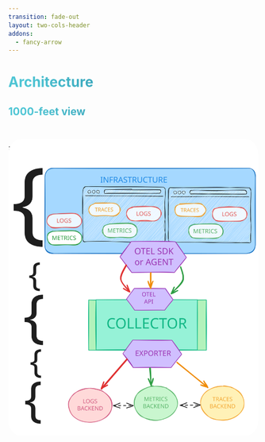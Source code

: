 ```yaml
---
transition: fade-out
layout: two-cols-header
addons:
  - fancy-arrow
---
```


# Architecture
## 1000-feet view

<br>
<br>
::left::

- Instrument & collect the _Context_
- Transmit
    * OTLP/HTTP (1 or 2)
    * OTLP/gRPC
- Collect & process
    * pipeline as YAML
- Send to Backends
    * !!! vendor-agnostic !!!

::right::

<img style="margin-top: -220px; border-radius: 5%" src="../assets/architecture.excalidraw.svg">


<div v-click.hide at="+1">
    <v-click>
      <FancyArrow
        x1="500"
        y1="120"
        x2="350"
        y2="220"
        color="blue"
      />
    </v-click>
</div>
<div v-click.hide at="+3">
<v-click at="-0">
    <FancyArrow
        x1="520"
        y1="375"
        x2="150"
        y2="260"
        color="red"
        arc="-0.2"
    />
    <FancyArrow
        x1="520"
        y1="235"
        x2="150"
        y2="260"
        color="red"
        arc="0.009"
    />
</v-click>
</div>
<div v-click.hide at="+2">
    <v-click at="-0">
        <FancyArrow
            x1="518"
            y1="312"
            x2="220"
            y2="360"
            color="green"
        />
    </v-click>
</div>
<v-click at="-0">
    <FancyArrow
        x1="518"
        y1="452"
        x2="225"
        y2="425"
        color="yellow"
    />
</v-click>

<style>
h1, h2 {
  background-color:  linear-gradient(180deg, #271817 0%, #27181700 100%);
  background-image: linear-gradient(45deg, #4EC5D4 10%, #146b8c 90%);
  background-size: 100%;
  -webkit-background-clip: text;
  -moz-background-clip: text;
  -webkit-text-fill-color: transparent;
  -moz-text-fill-color: transparent;
}
</style>
